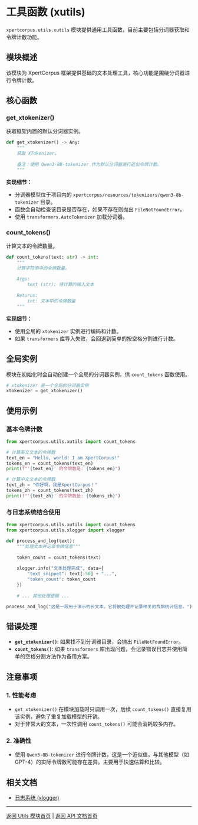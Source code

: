 # 工具函数 (xutils)

`xpertcorpus.utils.xutils` 模块提供通用工具函数，目前主要包括分词器获取和令牌计数功能。

## 模块概述

该模块为 XpertCorpus 框架提供基础的文本处理工具，核心功能是围绕分词器进行令牌计数。

## 核心函数

### get_xtokenizer()

获取框架内置的默认分词器实例。

```python
def get_xtokenizer() -> Any:
    """
    获取 XTokenizer。
    
    备注：使用 Qwen3-8B-tokenizer 作为默认分词器进行近似令牌计数。
    """
```

**实现细节：**
- 分词器模型位于项目内的 `xpertcorpus/resources/tokenizers/qwen3-8b-tokenizer` 目录。
- 函数会自动检查该目录是否存在，如果不存在则抛出 `FileNotFoundError`。
- 使用 `transformers.AutoTokenizer` 加载分词器。

### count_tokens()

计算文本的令牌数量。

```python
def count_tokens(text: str) -> int:
    """
    计算字符串中的令牌数量。
    
    Args:
        text (str): 待计算的输入文本
        
    Returns:
        int: 文本中的令牌数量
    """
```

**实现细节：**
- 使用全局的 `xtokenizer` 实例进行编码和计数。
- 如果 `transformers` 库导入失败，会回退到简单的按空格分割进行计数。

## 全局实例

模块在初始化时会自动创建一个全局的分词器实例，供 `count_tokens` 函数使用。

```python
# xtokenizer 是一个全局的分词器实例
xtokenizer = get_xtokenizer()
```

## 使用示例

### 基本令牌计数

```python
from xpertcorpus.utils.xutils import count_tokens

# 计算英文文本的令牌数
text_en = "Hello, world! I am XpertCorpus!"
tokens_en = count_tokens(text_en)
print(f"'{text_en}' 的令牌数是: {tokens_en}")

# 计算中文文本的令牌数
text_zh = "你好啊，我是XpertCorpus！"
tokens_zh = count_tokens(text_zh)
print(f"'{text_zh}' 的令牌数是: {tokens_zh}")
```

### 与日志系统结合使用

```python
from xpertcorpus.utils.xutils import count_tokens
from xpertcorpus.utils.xlogger import xlogger

def process_and_log(text):
    """处理文本并记录令牌信息"""
    
    token_count = count_tokens(text)
    
    xlogger.info("文本处理完成", data={
        "text_snippet": text[:50] + "...",
        "token_count": token_count
    })
    
    # ... 其他处理逻辑 ...

process_and_log("这是一段用于演示的长文本，它将被处理并记录相关的令牌统计信息。")
```

## 错误处理

- **`get_xtokenizer()`**: 如果找不到分词器目录，会抛出 `FileNotFoundError`。
- **`count_tokens()`**: 如果 `transformers` 库出现问题，会记录错误日志并使用简单的空格分割方法作为备用方案。

## 注意事项

### 1. 性能考虑
- `get_xtokenizer()` 在模块加载时只调用一次，后续 `count_tokens()` 直接复用该实例，避免了重复加载模型的开销。
- 对于非常大的文本，一次性调用 `count_tokens()` 可能会消耗较多内存。

### 2. 准确性
- 使用 `Qwen3-8B-tokenizer` 进行令牌计数，这是一个近似值，与其他模型（如GPT-4）的实际令牌数可能存在差异。主要用于快速估算和比较。

## 相关文档

- [日志系统 (xlogger)](xlogger.md)

---

[返回 Utils 模块首页](README.md) | [返回 API 文档首页](../README.md) 